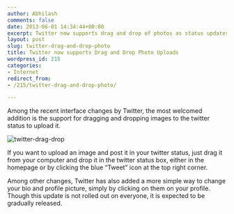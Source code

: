 ```yaml
---
author: Abhilash
comments: false
date: 2013-06-01 14:34:44+00:00
excerpt: Twitter now supports drag and drop of photos as status updates
layout: post
slug: twitter-drag-and-drop-photo
title: Twitter now supports Drag and Drop Photo Uploads
wordpress_id: 215
categories:
- Internet
redirect_from:
- /215/twitter-drag-and-drop-photo/

---
```


Among the recent interface changes by Twitter, the most welcomed addition is the support for dragging and dropping images to the twitter status to upload it.

![twitter-drag-drop](https://techcovered.github.io/images/twitter-drag-drop.png)

If you want to upload an image and post it in your twitter status, just drag it from your computer and drop it in the twitter status box, either in the homepage or by clicking the blue “Tweet” icon at the top right corner.

Among other changes, Twitter has also added a more simple way to change your bio and profile picture, simply by clicking on them on your profile. Though this update is not rolled out on everyone, it is expected to be gradually released.

